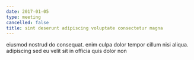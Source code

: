 ```yaml
---
date: 2017-01-05
type: meeting
cancelled: false
title: sint deserunt adipiscing voluptate consectetur magna
---
```

eiusmod nostrud do consequat. enim culpa dolor tempor cillum nisi aliqua. adipiscing sed eu velit sit in officia quis dolor non